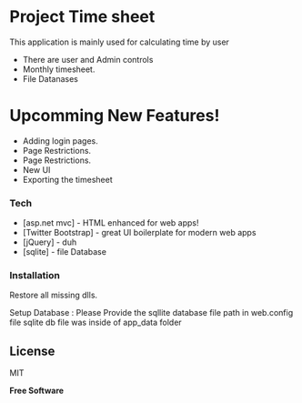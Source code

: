 # Project Time sheet 

This application is mainly used for calculating time by user
  - There are user and Admin controls 
  - Monthly timesheet.
  - File Datanases

# Upcomming New Features!

  - Adding login pages. 
  - Page Restrictions.
  - Page Restrictions.
  - New UI
  - Exporting the timesheet

### Tech

* [asp.net mvc] - HTML enhanced for web apps!
* [Twitter Bootstrap] - great UI boilerplate for modern web apps
* [jQuery] - duh
* [sqlite] - file Database


### Installation

Restore all missing dlls.

Setup Database : Please Provide the sqllite database file path in web.config file
sqlite db file was inside of app_data folder


License
----

MIT

**Free Software**
